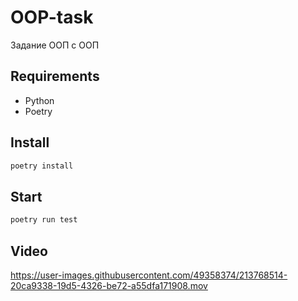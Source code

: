 # OOP-task
 Задание ООП с ООП
 
## Requirements
* Python
* Poetry

## Install
```sh
poetry install
```

## Start

```sh
poetry run test
```
## Video
https://user-images.githubusercontent.com/49358374/213768514-20ca9338-19d5-4326-be72-a55dfa171908.mov


